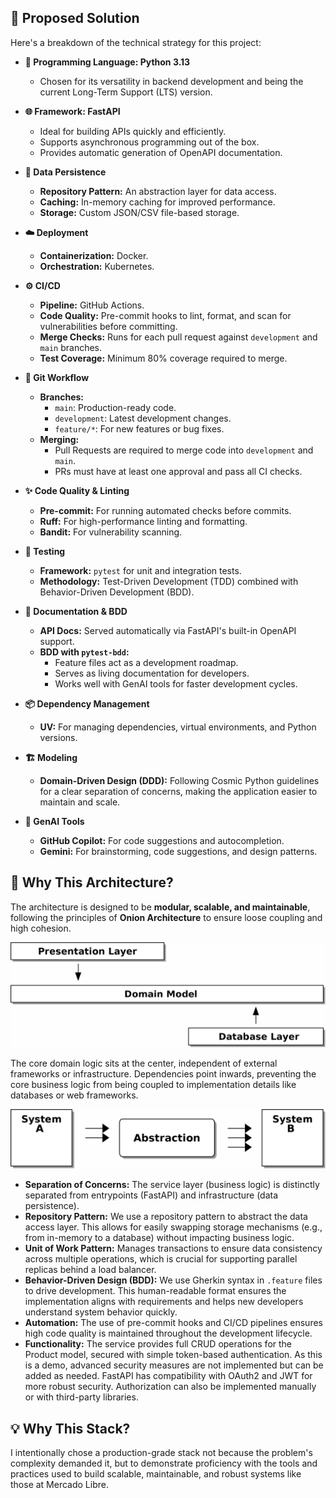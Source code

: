 ## 🚀 Proposed Solution

Here's a breakdown of the technical strategy for this project:

-   **🐍 Programming Language: Python 3.13**
    -   Chosen for its versatility in backend development and being the current Long-Term Support (LTS) version.

-   **🌐 Framework: FastAPI**
    -   Ideal for building APIs quickly and efficiently.
    -   Supports asynchronous programming out of the box.
    -   Provides automatic generation of OpenAPI documentation.

-   **💾 Data Persistence**
    -   **Repository Pattern:** An abstraction layer for data access.
    -   **Caching:** In-memory caching for improved performance.
    -   **Storage:** Custom JSON/CSV file-based storage.

-   **☁️ Deployment**
    -   **Containerization:** Docker.
    -   **Orchestration:** Kubernetes.

-   **⚙️ CI/CD**
    -   **Pipeline:** GitHub Actions.
    -   **Code Quality:** Pre-commit hooks to lint, format, and scan for vulnerabilities before committing.
    -   **Merge Checks:** Runs for each pull request against `development` and `main` branches.
    -   **Test Coverage:** Minimum 80% coverage required to merge.

-   **🌳 Git Workflow**
    -   **Branches:**
        -   `main`: Production-ready code.
        -   `development`: Latest development changes.
        -   `feature/*`: For new features or bug fixes.
    -   **Merging:**
        -   Pull Requests are required to merge code into `development` and `main`.
        -   PRs must have at least one approval and pass all CI checks.

-   **✨ Code Quality & Linting**
    -   **Pre-commit:** For running automated checks before commits.
    -   **Ruff:** For high-performance linting and formatting.
    -   **Bandit:** For vulnerability scanning.

-   **🧪 Testing**
    -   **Framework:** `pytest` for unit and integration tests.
    -   **Methodology:** Test-Driven Development (TDD) combined with Behavior-Driven Development (BDD).

-   **📖 Documentation & BDD**
    -   **API Docs:** Served automatically via FastAPI's built-in OpenAPI support.
    -   **BDD with `pytest-bdd`:**
        -   Feature files act as a development roadmap.
        -   Serves as living documentation for developers.
        -   Works well with GenAI tools for faster development cycles.

-   **📦 Dependency Management**
    -   **UV:** For managing dependencies, virtual environments, and Python versions.

-   **🏗️ Modeling**
    -   **Domain-Driven Design (DDD):** Following Cosmic Python guidelines for a clear separation of concerns, making the application easier to maintain and scale.

-   **🤖 GenAI Tools**
    -   **GitHub Copilot:** For code suggestions and autocompletion.
    -   **Gemini:** For brainstorming, code suggestions, and design patterns.

## 🤔 Why This Architecture?

The architecture is designed to be **modular, scalable, and maintainable**, following the principles of **Onion Architecture** to ensure loose coupling and high cohesion.

![Onion Model](docs/content/onion_model.png)

The core domain logic sits at the center, independent of external frameworks or infrastructure. Dependencies point inwards, preventing the core business logic from being coupled to implementation details like databases or web frameworks.

![Coupling Diagram](docs/content/coupling.png)

-   **Separation of Concerns:** The service layer (business logic) is distinctly separated from entrypoints (FastAPI) and infrastructure (data persistence).
-   **Repository Pattern:** We use a repository pattern to abstract the data access layer. This allows for easily swapping storage mechanisms (e.g., from in-memory to a database) without impacting business logic.
-   **Unit of Work Pattern:** Manages transactions to ensure data consistency across multiple operations, which is crucial for supporting parallel replicas behind a load balancer.
-   **Behavior-Driven Design (BDD):** We use Gherkin syntax in `.feature` files to drive development. This human-readable format ensures the implementation aligns with requirements and helps new developers understand system behavior quickly.
-   **Automation:** The use of pre-commit hooks and CI/CD pipelines ensures high code quality is maintained throughout the development lifecycle.
-   **Functionality:** The service provides full CRUD operations for the Product model, secured with simple token-based authentication. As this is a demo, advanced security measures are not implemented but can be added as needed. FastAPI has compatibility with OAuth2 and JWT for more robust security. Authorization can also be implemented manually or with third-party libraries.

## 💡 Why This Stack?

I intentionally chose a production-grade stack not because the problem's complexity demanded it, but to demonstrate proficiency with the tools and practices used to build scalable, maintainable, and robust systems like those at Mercado Libre.
